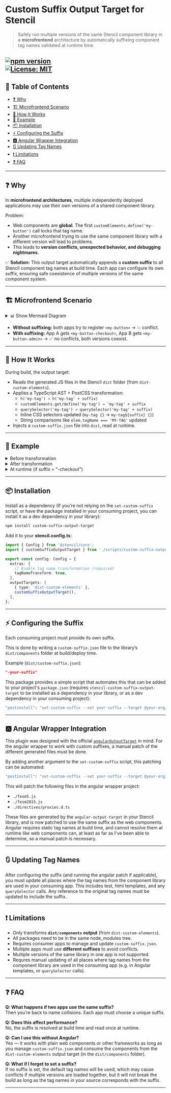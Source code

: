 # Custom Suffix Output Target for Stencil

> Safely run multiple versions of the same Stencil component library in a **microfrontend** architecture by automatically suffixing component tag names validated at runtime time.

[![npm version](https://img.shields.io/npm/v/stencil-custom-suffix-output-target.svg)](https://www.npmjs.com/package/stencil-custom-suffix-output-target)  
[![License: MIT](https://img.shields.io/badge/license-MIT-green)](LICENSE)
---

## 📖 Table of Contents
- [❓ Why](#-why)
- [🏗 Microfrontend Scenario](#-microfrontend-scenario)
- [🔧 How It Works](#-how-it-works)
- [📝 Example](#-example)
- [📦 Installation](#-installation)
- [⚡ Configuring the Suffix](#-configuring-the-suffix)
- [🅰 Angular Wrapper Integration](#%F0%9F%85%B0-angular-wrapper-integration)
- [🔃 Updating Tag Names](#-updating-tag-names)
- [❗ Limitations](#-limitations)
- [❓ FAQ](#-faq)

---

## ❓ Why

In **microfrontend architectures**, multiple independently deployed applications may use their own versions of a shared component library.  

Problem:  
- Web components are **global**. The first `customElements.define('my-button')` call locks that tag name.  
- Another microfrontend trying to use the same component library with a different version will lead to problems.  
- This leads to **version conflicts, unexpected behavior, and debugging nightmares**.  

✅ **Solution:** This output target automatically appends a **custom suffix** to all Stencil component tag names at build time. Each app can configure its own suffix, ensuring safe coexistence of multiple versions of the same component system.

---

## 🏗 Microfrontend Scenario
<details>
<summary>📊 Show Mermaid Diagram</summary>
    
```mermaid
flowchart TD
    %% Libraries
    L1["Library v1.0<br>🔵 Blue Button"] --> A["App 1 (App A)<br>Library v1.0<br>🔵 Blue Button"]
    L2["Library v2.3<br>🟢 Green Button"] --> B["App 2 (App B)<br>Library v2.3<br>🟢 Green Button"]
    A --> Shared["Shared Microfrontend Environment"]
    B --> Shared["Shared Microfrontend Environment"]

    %% First action: Checkout
    Shared --> loadApp1["Load App 1 page<br>🔵 Button v1.0"]

    %% Second action: Admin
    loadApp1 --> clickApp2["Navigate to App 2<br>🔵 Button v1.0"]

    %% Third action: Admin
    clickApp2 --> refreshApp2["Refresh App 2<br>🟢 Button v2.3"]

    %% Fourth action: Checkout
    refreshApp2 --> revisitApp1["Navigate to App 1<br>🟢 Button v2.3"]

    %% Apply colors
    style L1 fill:#0052cc
    style L2 fill:#1e7e34 
```

</details>

- **Without suffixing:** both apps try to register `<my-button>` → 💥 conflict.  
- **With suffixing:** App A gets `<my-button-checkout>`, App B gets `<my-button-admin>` → ✅ no conflicts, both versions coexist.

---

## 🔧 How It Works

During build, the output target:

- Reads the generated JS files in the Stencil `dist` folder (from `dist-custom-elements`).
- Applies a TypeScript AST + PostCSS transformation:
  - `h('my-tag') → h('my-tag' + suffix)`
  - `customElements.get/define('my-tag') → 'my-tag' + suffix`
  - `querySelector('my-tag') → querySelector('my-tag' + suffix)`
  - Inline CSS selectors updated (`my-tag {}` → `my-tag${suffix} {}`)
  - String comparisons like `elem.tagName === 'MY-TAG'` updated
- Injects a `custom-suffix.json` file into `dist`, read at runtime.

---

## 📝 Example

<details>
<summary>Before transformation</summary>

```ts
customElements.define('my-button', MyButton);
document.querySelector('my-button');
h('my-button');
const myCSS = `
  my-button {
    /* styles */
  }
`;
```
</details>

<details>
<summary>After transformation</summary>

```ts
import suffix from "../custom-suffix.json";

customElements.define('my-button' + suffix, MyButton);
document.querySelector(`my-button${suffix}`);
h('my-button' + suffix);
const myCSS = `
  my-button${suffix} {
    /* styles */
  }
`;
```
</details>

<details>
<summary>At runtime (if suffix = "-checkout")</summary>

```ts
customElements.define('my-button-checkout', MyButton);
document.querySelector('my-button-checkout');
h('my-button-checkout');
const myCSS = `
  my-button-checkout {
    /* styles */
  }
`;
```
</details>

---

## 📦 Installation

Install as a dependency (If you're not relying on the `set-custom-suffix` script, or have the package installed in your consuming project, you can install it as a dev dependency in your library):

```bash
npm install custom-suffix-output-target
```

Add it to your **stencil.config.ts**:

```ts
import { Config } from '@stencil/core';
import { customSuffixOutputTarget } from './scripts/custom-suffix-output-target';

export const config: Config = {
  extras: {
    // Enable tag name transformation (required)
    tagNameTransform: true,
  },
  outputTargets: [
    { type: 'dist-custom-elements' },
    customSuffixOutputTarget(),
  ],
};
```

---

## ⚡ Configuring the Suffix

Each consuming project must provide its own suffix.  

This is done by writing a `custom-suffix.json` file to the library’s `dist/components` folder at build/deploy time.

Example (`dist/custom-suffix.json`):
```json
"-your-suffix"
```

This package provides a simple script that automates this that can be added to your project's `package.json` (requires `stencil-custom-suffix-output-target` to be installed as a dependency in your library, or as a dev dependency in your consuming project):

```bash
"postinstall": "set-custom-suffix --set your-suffix --target @your-org/your-library"
```
---

## 🅰 Angular Wrapper Integration

This plugin was designed with the official [`angularOutputTarget`](https://stenciljs.com/docs/angular) in mind. For the angular wrapper to work with custom suffixes, a manual patch of the different generated files must be done. 

By adding another argument to the `set-custom-suffix` script, this patching can be automated:

```bash
"postinstall": "set-custom-suffix --set your-suffix --target @your-org/your-library --angular @your-org/your-angular-wrapper"
```

This will patch the following files in the angular wrapper project:
- `./fesm5.js`
- `./fesm2015.js`
- `./directives/proxies.d.ts`

These files are generated by the `angular-output-target` in your Stencil library, and is now patched to use the same suffix as the web components. Angular requires static tag names at build time, and cannot resolve them at runtime like web components can, at least as far as I've been able to determine, so a manual patch is necessary.

---

## 🔃 Updating Tag Names

After configuring the suffix (and running the angular patch if applicable), you must update all places where the tag names from the component library are used in your consuming app. This includes test, html templates, and any `querySelector` calls. Any reference to the original tag names must be updated to include the suffix.

--- 

## ❗ Limitations

- Only transforms **`dist/components` output** (from `dist-custom-elements`).
- All packages need to be in the same node_modules tree.
- Requires consumer apps to manage and update `custom-suffix.json`.  
- Multiple apps must use **different suffixes** to avoid conflicts.
- Multiple versions of the same library in one app is not supported.
- Requres manual updating of all places where tag names from the component library are used in the consuming app (e.g. in Angular templates, or `querySelector` calls).

---

## ❓ FAQ

**Q: What happens if two apps use the same suffix?**  
Then you’re back to name collisions. Each app must choose a unique suffix.  

**Q: Does this affect performance?**  
No, the suffix is resolved at build time and read once at runtime.  

**Q: Can I use this without Angular?**  
Yes — it works with plain web components or other frameworks as long as you manage `custom-suffix.json` and consume the components from the `dist-custom-elements` output target (in the `dist/components` folder).

**Q: What if I forget to set a suffix?**  
If no suffix is set, the default tag names will be used, which may cause conflicts if multiple versions are loaded together, but it will not break the build as long as the tag names in your source corresponds with the suffix.

---
